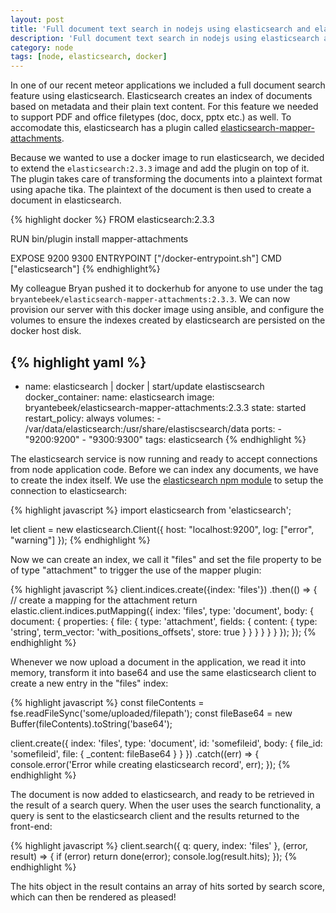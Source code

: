 ```yaml
---
layout: post
title: 'Full document text search in nodejs using elasticsearch and elasticsearch mapper attachments plugin'
description: 'Full document text search in nodejs using elasticsearch and elasticsearch mapper attachments plugin'
category: node
tags: [node, elasticsearch, docker]
---
```


In one of our recent meteor applications we included a full document search feature using elasticsearch. Elasticsearch creates an index of documents based on metadata and their plain text content. For this feature we needed to support PDF and office filetypes (doc, docx, pptx etc.) as well. To accomodate this, elasticsearch has a plugin called [elasticsearch-mapper-attachments](https://github.com/elastic/elasticsearch-mapper-attachments).

Because we wanted to use a docker image to run elasticsearch, we decided to extend the `elasticsearch:2.3.3` image and add the plugin on top of it. The plugin takes care of transforming the documents into a plaintext format using apache tika. The plaintext of the document is then used to create a document in elasticsearch.

{% highlight docker %}
FROM elasticsearch:2.3.3

RUN bin/plugin install mapper-attachments

EXPOSE 9200 9300
ENTRYPOINT ["/docker-entrypoint.sh"]
CMD ["elasticsearch"]
{% endhighlight%}

My colleague Bryan pushed it to dockerhub for anyone to use under the tag `bryantebeek/elasticsearch-mapper-attachments:2.3.3`. We can now provision our server with this docker image using ansible, and configure the volumes to ensure the indexes created by elasticsearch are persisted on the docker host disk.

## {% highlight yaml %}

-   name: elasticsearch | docker | start/update elastiscsearch
    docker_container:
    name: elasticsearch
    image: bryantebeek/elasticsearch-mapper-attachments:2.3.3
    state: started
    restart_policy: always
    volumes: - /var/data/elasticsearch:/usr/share/elastiscsearch/data
    ports: - "9200:9200" - "9300:9300"
    tags: elasticsearch
    {% endhighlight %}

The elasticsearch service is now running and ready to accept connections from node application code. Before we can index any documents, we have to create the index itself. We use the [elasticsearch npm module](https://www.npmjs.com/package/elasticsearch) to setup the connection to elasticsearch:

{% highlight javascript %}
import elasticsearch from 'elasticsearch';

let client = new elasticsearch.Client({
host: "localhost:9200",
log: ["error", "warning"]
});
{% endhighlight %}

Now we can create an index, we call it "files" and set the file property to be of type "attachment" to trigger the use of the mapper plugin:

{% highlight javascript %}
client.indices.create({index: 'files'})
.then(() => {
// create a mapping for the attachment
return elastic.client.indices.putMapping({
index: 'files',
type: 'document',
body: {
document: {
properties: {
file: {
type: 'attachment',
fields: {
content: {
type: 'string',
term_vector: 'with_positions_offsets',
store: true
}
}
}
}
}
}
});
});
{% endhighlight %}

Whenever we now upload a document in the application, we read it into memory, transform it into base64 and use the same elasticsearch client to create a new entry in the "files" index:

{% highlight javascript %}
const fileContents = fse.readFileSync('some/uploaded/filepath');
const fileBase64 = new Buffer(fileContents).toString('base64');

client.create({
index: 'files',
type: 'document',
id: 'somefileid',
body: {
file_id: 'somefileid',
file: {
\_content: fileBase64
}
}
})
.catch((err) => {
console.error('Error while creating elasticsearch record', err);
});
{% endhighlight %}

The document is now added to elasticsearch, and ready to be retrieved in the result of a search query. When the user uses the search functionality, a query is sent to the elasticsearch client and the results returned to the front-end:

{% highlight javascript %}
client.search({
q: query,
index: 'files'
}, (error, result) => {
if (error) return done(error);
console.log(result.hits);
});
{% endhighlight %}

The hits object in the result contains an array of hits sorted by search score, which can then be rendered as pleased!

